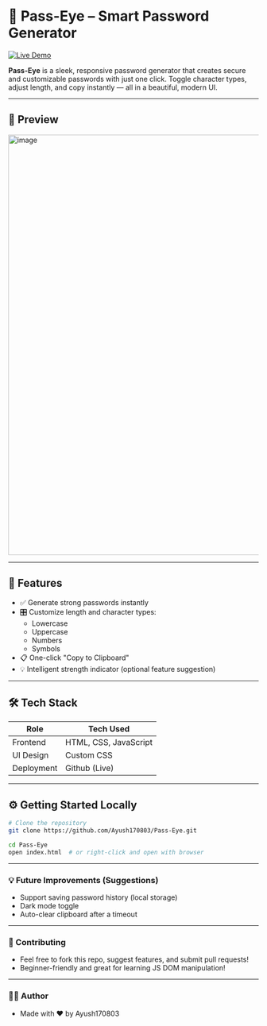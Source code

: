 # 🔐 Pass-Eye – Smart Password Generator

[![Live Demo](https://img.shields.io/badge/Live%20Demo-Pass--Eye-green?style=for-the-badge&logo=netlify)](https://ayush170803.github.io/Pass-Eye/)

**Pass-Eye** is a sleek, responsive password generator that creates secure and customizable passwords with just one click. Toggle character types, adjust length, and copy instantly — all in a beautiful, modern UI.

---

## 📸 Preview

<img width="800" height="847" alt="image" src="https://github.com/user-attachments/assets/5568f4b4-0dbf-4877-915c-b3626fca3c8f" />


---

## 🚀 Features

- ✅ Generate strong passwords instantly
- 🎛️ Customize length and character types:
  - Lowercase
  - Uppercase
  - Numbers
  - Symbols
- 📋 One-click "Copy to Clipboard"
- 💡 Intelligent strength indicator (optional feature suggestion)

---

## 🛠️ Tech Stack

| Role      | Tech Used           |
|-----------|---------------------|
| Frontend  | HTML, CSS, JavaScript |
| UI Design | Custom CSS          |
| Deployment| Github (Live) |

---

## ⚙️ Getting Started Locally

```bash
# Clone the repository
git clone https://github.com/Ayush170803/Pass-Eye.git

cd Pass-Eye
open index.html  # or right-click and open with browser
```
---
### 💡 Future Improvements (Suggestions)
- Support saving password history (local storage)
- Dark mode toggle
- Auto-clear clipboard after a timeout

---
### 🤝 Contributing
- Feel free to fork this repo, suggest features, and submit pull requests!
- Beginner-friendly and great for learning JS DOM manipulation!

---
### 👨‍💻 Author
- Made with ❤️ by Ayush170803

